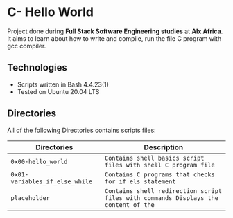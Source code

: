 # C- Hello World

Project done during **Full Stack Software Engineering studies** at **Alx Africa**. It aims to learn about how to write and compile, run the file C program with gcc compiler.

## Technologies
* Scripts written in Bash 4.4.23(1)
* Tested on Ubuntu 20.04 LTS

## Directories
All of the following Directories contains scripts files:

| Directories | Description |
| -------- | ----------- |
| `0x00-hello_world` | `Contains shell basics script files with shell C program file` |
| `0x01-variables_if_else_while` | `Contains C programs that checks for if els statement` |
| `placeholder` | `Contains shell redirection script files with commands Displays the content of the ` |

